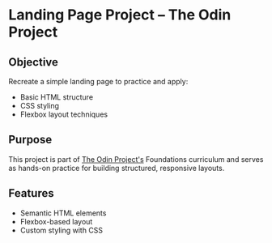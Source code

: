 # Landing Page Project – The Odin Project

## Objective
Recreate a simple landing page to practice and apply:

- Basic HTML structure
- CSS styling
- Flexbox layout techniques

## Purpose
This project is part of [The Odin Project's](https://www.theodinproject.com/) Foundations curriculum and serves as hands-on practice for building structured, responsive layouts.

## Features
- Semantic HTML elements
- Flexbox-based layout
- Custom styling with CSS